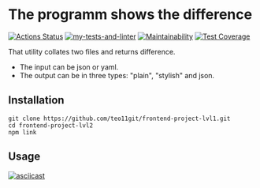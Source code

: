 # The programm shows the difference

[![Actions Status](https://github.com/teo11git/frontend-project-lvl2/workflows/hexlet-check/badge.svg)](https://github.com/teo11git/frontend-project-lvl2/actions)
[![my-tests-and-linter](https://github.com/teo11git/frontend-project-lvl2/workflows/my-tests/badge.svg)](https://github.com/teo11git/frontend-project-lvl2/actions)
[![Maintainability](https://api.codeclimate.com/v1/badges/722cb72d1b30eff7942a/maintainability)](https://codeclimate.com/github/teo11git/frontend-project-lvl2/maintainability)
[![Test Coverage](https://api.codeclimate.com/v1/badges/a99a88d28ad37a79dbf6/test_coverage)](https://codeclimate.com/github/teo11git/frontend-project-lvl2/test_coverage)

That utility collates two files and returns difference. 
* The input can be json or yaml.
* The output can be in three types: "plain", "stylish" and json.
## Installation 
```
git clone https://github.com/teo11git/frontend-project-lvl1.git
cd frontend-project-lvl2
npm link
```
## Usage
[![asciicast](https://asciinema.org/a/392244.svg)](https://asciinema.org/a/392244)
